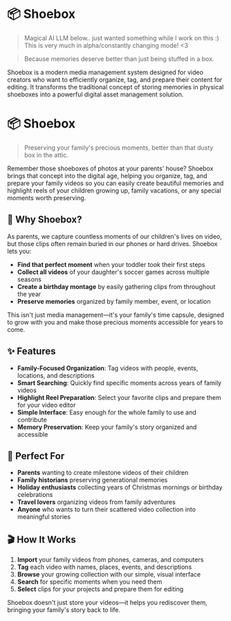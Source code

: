 # 📦 Shoebox

> Magical AI LLM below.. just wanted something while I work on this :) This is very much in alpha/constantly changing
> mode! <3

> Because memories deserve better than just being stuffed in a box.

Shoebox is a modern media management system designed for video creators who want to efficiently organize, tag, and
prepare their content for editing. It transforms the traditional concept of storing memories in physical shoeboxes into
a powerful digital asset management solution.

# 📦 Shoebox

> Preserving your family's precious moments, better than that dusty box in the attic.

Remember those shoeboxes of photos at your parents' house? Shoebox brings that concept into the digital age, helping you
organize, tag, and prepare your family videos so you can easily create beautiful memories and highlight reels of your
children growing up, family vacations, or any special moments worth preserving.

## 💫 Why Shoebox?

As parents, we capture countless moments of our children's lives on video, but those clips often remain buried in our
phones or hard drives. Shoebox lets you:

- **Find that perfect moment** when your toddler took their first steps
- **Collect all videos** of your daughter's soccer games across multiple seasons
- **Create a birthday montage** by easily gathering clips from throughout the year
- **Preserve memories** organized by family member, event, or location

This isn't just media management—it's your family's time capsule, designed to grow with you and make those precious
moments accessible for years to come.

## ✨ Features

- **Family-Focused Organization**: Tag videos with people, events, locations, and descriptions
- **Smart Searching**: Quickly find specific moments across years of family videos
- **Highlight Reel Preparation**: Select your favorite clips and prepare them for your video editor
- **Simple Interface**: Easy enough for the whole family to use and contribute
- **Memory Preservation**: Keep your family's story organized and accessible

## 💝 Perfect For

- **Parents** wanting to create milestone videos of their children
- **Family historians** preserving generational memories
- **Holiday enthusiasts** collecting years of Christmas mornings or birthday celebrations
- **Travel lovers** organizing videos from family adventures
- **Anyone** who wants to turn their scattered video collection into meaningful stories

## 🎬 How It Works

1. **Import** your family videos from phones, cameras, and computers
2. **Tag** each video with names, places, events, and descriptions
3. **Browse** your growing collection with our simple, visual interface
4. **Search** for specific moments when you need them
5. **Select** clips for your projects and prepare them for editing

Shoebox doesn't just store your videos—it helps you rediscover them, bringing your family's story back to life.

